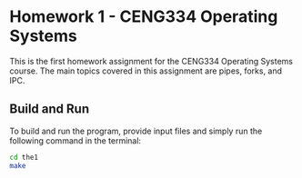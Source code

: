 # Homework 1 - CENG334 Operating Systems

This is the first homework assignment for the CENG334 Operating Systems course. The main topics covered in this assignment are pipes, forks, and IPC.

## Build and Run

To build and run the program, provide input files and simply run the following command in the terminal:

```bash
cd the1
make
```
